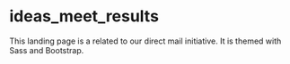 # ideas_meet_results
This landing page is a related to our direct mail initiative. It is themed with Sass and Bootstrap.
